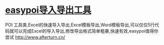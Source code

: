 #  [easypoi导入导出工具](https://gitee.com/lemur/easypoi)

POI 工具类,Excel的快速导入导出,Excel模板导出,Word模板导出,可以仅仅5行代码就可以完成Excel的导入导出,修改导出格式简单粗暴,快速有效,easypoi值得你尝试 http://www.afterturn.cn/











